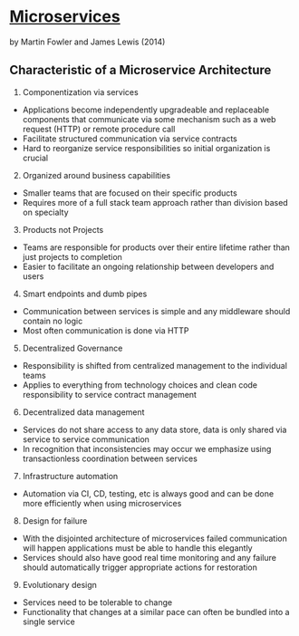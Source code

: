 # [Microservices](https://martinfowler.com/articles/microservices.html)
by Martin Fowler and James Lewis (2014)

## Characteristic of a Microservice Architecture

1. Componentization via services
  - Applications become independently upgradeable and replaceable components that communicate via some mechanism such as a web request (HTTP) or remote procedure call
  - Facilitate structured communication via service contracts
  - Hard to reorganize service responsibilities so initial organization is crucial
2. Organized around business capabilities
  - Smaller teams that are focused on their specific products
  - Requires more of a full stack team approach rather than division based on specialty
3. Products not Projects
  - Teams are responsible for products over their entire lifetime rather than just projects to completion
  - Easier to facilitate an ongoing relationship between developers and users
4. Smart endpoints and dumb pipes
  - Communication between services is simple and any middleware should contain no logic
  - Most often communication is done via HTTP
5. Decentralized Governance
  - Responsibility is shifted from centralized management to the individual teams
  - Applies to everything from technology choices and clean code responsibility to service contract management
6. Decentralized data management
  - Services do not share access to any data store, data is only shared via service to service communication
  - In recognition that inconsistencies may occur we emphasize using transactionless coordination between services
7. Infrastructure automation
  - Automation via CI, CD, testing, etc is always good and can be done more efficiently when using microservices
8. Design for failure
  - With the disjointed architecture of microservices failed communication will happen applications must be able to handle this elegantly
  - Services should also have good real time monitoring and any failure should automatically trigger appropriate actions for restoration
9. Evolutionary design
  - Services need to be tolerable to change
  - Functionality that changes at a similar pace can often be bundled into a single service 
